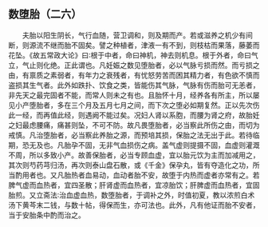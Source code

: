 ## 数堕胎（二六）


&emsp;&emsp;夫胎以阳生阴长，气行血随，营卫调和，则及期而产。若或滋养之机少有间断，则源流不继而胎不固矣。譬之种植者，津液一有不到，则枝枯而果落，藤萎而花坠。《故五常政大论》曰∶根于中者，命曰神机，神去则机息。根于外者，命曰气立，气止则化绝。正此谓也。凡妊娠之数见堕胎者，必以气脉亏损而然。而亏损之由，有禀质之素弱者，有年力之衰残者，有忧怒劳苦而困其精力者，有色欲不慎而盗损其生气者。此外如跌扑、饮食之类，皆能伤其气脉，气脉有伤而胎可无恙者，非先天之最完固者不能，而常人则未之有也。且胎怀十月，经养各有所主，所以屡见小产堕胎者，多在三个月及五月七月之间，而下次之堕必如期复然。正以先次伤此一经，而再值此经，则遇阙不能过矣。况妇人肾以系胞，而腰为肾之府，故胎妊之妇最虑腰痛，痛甚则坠，不可不防。故凡畏堕胎者，必当察此所伤之由，而切为戒慎。凡治堕胎者，必当察此养胎之源，而预培其损，保胎之法无出于此。若待临期，恐无及也。凡胎孕不固，无非气血损伤之病。盖气虚则提摄不固，血虚则灌溉不周，所以多致小产。故善保胎者，必当专顾血虚，宜以胎元饮为主而加减用之，其次则芍药芎归汤，再次则泰山盘石散，或《千金》保孕丸，皆有夺造化之功，所当酌用者也。又凡胎热者血易动，血动者胎不安，故堕于内热而虚者亦常有之。若脾气虚而血热者，宜四圣散；肝肾虚而血热者，宜凉胎饮；肝脾虚而血热者，宜固胎煎。又立斋法∶治血虚血热，数堕胎者，于调补之外，时值初夏，教以浓煎白术汤下黄芩末二钱，与数十帖，得保而生，亦可法也。此外，凡有他证而胎不安者，当于安胎条中酌而治之。

